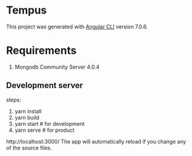 # Tempus

This project was generated with [Angular CLI](https://github.com/angular/angular-cli) version 7.0.6.

# Requirements
1. Mongodb Community Server 4.0.4

## Development server

steps:

1. yarn install
2. yarn build
3. yarn start # for development
4. yarn serve # for product

http://localhost:3000/ The app will automatically reload if you change any of the source files.
